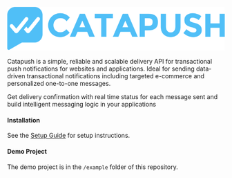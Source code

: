 ![Catapush Logo](https://github.com/Catapush/catapush-ios-sdk-pod/blob/master/images/catapush_logo.png)

Catapush is a simple, reliable and scalable delivery API for transactional push notifications for websites and applications. Ideal for sending data-driven transactional notifications including targeted e-commerce and personalized one-to-one messages.

Get delivery confirmation with real time status for each message sent and build intelligent messaging logic in your applications

#### Installation
See the [Setup Guide](https://github.com/Catapush/catapush-flutter-sdk/blob/master/SETUP.md) for setup instructions.

#### Demo Project
The demo project is in the `/example` folder of this repository.